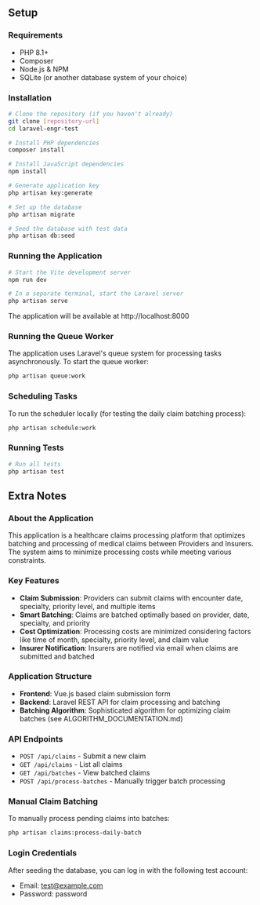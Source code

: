 ## Setup

### Requirements

- PHP 8.1+
- Composer
- Node.js & NPM
- SQLite (or another database system of your choice)

### Installation

```bash
# Clone the repository (if you haven't already)
git clone [repository-url]
cd laravel-engr-test

# Install PHP dependencies
composer install

# Install JavaScript dependencies
npm install

# Generate application key
php artisan key:generate

# Set up the database
php artisan migrate

# Seed the database with test data
php artisan db:seed
```

### Running the Application

```bash
# Start the Vite development server
npm run dev

# In a separate terminal, start the Laravel server
php artisan serve
```

The application will be available at http://localhost:8000

### Running the Queue Worker

The application uses Laravel's queue system for processing tasks asynchronously. To start the queue worker:

```bash
php artisan queue:work
```

### Scheduling Tasks

To run the scheduler locally (for testing the daily claim batching process):

```bash
php artisan schedule:work
```

### Running Tests

```bash
# Run all tests
php artisan test
```


## Extra Notes

### About the Application

This application is a healthcare claims processing platform that optimizes batching and processing of medical claims between Providers and Insurers. The system aims to minimize processing costs while meeting various constraints.

### Key Features

- **Claim Submission**: Providers can submit claims with encounter date, specialty, priority level, and multiple items
- **Smart Batching**: Claims are batched optimally based on provider, date, specialty, and priority
- **Cost Optimization**: Processing costs are minimized considering factors like time of month, specialty, priority level, and claim value
- **Insurer Notification**: Insurers are notified via email when claims are submitted and batched

### Application Structure

- **Frontend**: Vue.js based claim submission form
- **Backend**: Laravel REST API for claim processing and batching
- **Batching Algorithm**: Sophisticated algorithm for optimizing claim batches (see ALGORITHM_DOCUMENTATION.md)

### API Endpoints

- `POST /api/claims` - Submit a new claim
- `GET /api/claims` - List all claims
- `GET /api/batches` - View batched claims
- `POST /api/process-batches` - Manually trigger batch processing

### Manual Claim Batching

To manually process pending claims into batches:

```bash
php artisan claims:process-daily-batch
```

### Login Credentials

After seeding the database, you can log in with the following test account:

- Email: test@example.com
- Password: password



